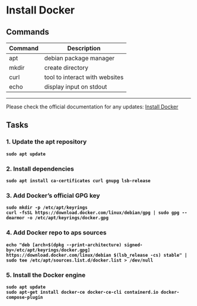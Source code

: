# Install Docker
## Commands
| Command | Description |
| --- | --- |
| apt | debian package manager |
| mkdir | create directory |
| curl | tool to interact with websites |
| echo | display input on stdout |
---

Please check the official documentation for any updates: [Install Docker](https://docs.docker.com/engine/install/debian/)

## Tasks
### 1. Update the apt repository
**`sudo apt update`**  

### 2. Install dependencies
**`sudo apt install ca-certificates curl gnupg lsb-release`**  

### 3. Add Docker’s official GPG key
**`sudo mkdir -p /etc/apt/keyrings`**\
**`curl -fsSL https://download.docker.com/linux/debian/gpg | sudo gpg --dearmor -o /etc/apt/keyrings/docker.gpg`**

### 4. Add Docker repo to aps sources
**`echo "deb [arch=$(dpkg --print-architecture) signed-by=/etc/apt/keyrings/docker.gpg] https://download.docker.com/linux/debian $(lsb_release -cs) stable" | sudo tee /etc/apt/sources.list.d/docker.list > /dev/null`**

### 5. Install the Docker engine
**`sudo apt update`**\
**`sudo apt-get install docker-ce docker-ce-cli containerd.io docker-compose-plugin`**
